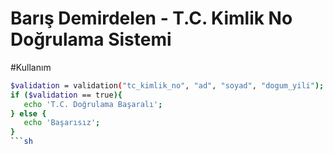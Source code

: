 # Barış Demirdelen - T.C. Kimlik No Doğrulama Sistemi

#Kullanım
```sh
$validation = validation("tc_kimlik_no", "ad", "soyad", "dogum_yili");
if ($validation == true){
   echo 'T.C. Doğrulama Başaralı';
} else {
   echo 'Başarısız';
}
```sh
